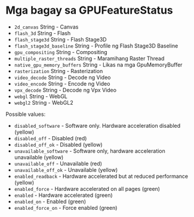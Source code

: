 # Mga bagay sa GPUFeatureStatus

* `2d_canvas` String - Canvas
* `flash_3d` String - Flash
* `flash_stage3d` String - Flash Stage3D
* `flash_stage3d_baseline` String - Profile ng Flash Stage3D Baseline
* `gpu_compositing` String - Compositing
* `multiple_raster_threads` String - Maramihang Raster Thread
* `native_gpu_memory_buffers` String - Likas na mga GpuMemoryBuffer
* `rasterization` String - Rasterization
* `video_decode` String - Decode ng Video
* `video_encode` String - Encode ng Video
* `vpx_decode` String - Decode ng Vpx Video
* `webgl` String - WebGL
* `webgl2` String - WebGL2

Possible values:

* `disabled_software` - Software only. Hardware acceleration disabled (yellow)
* `disabled_off` - Disabled (red)
* `disabled_off_ok` - Disabled (yellow)
* `unavailable_software` - Software only, hardware acceleration unavailable (yellow)
* `unavailable_off` - Unavailable (red)
* `unavailable_off_ok` - Unavailable (yellow)
* `enabled_readback` - Hardware accelerated but at reduced performance (yellow)
* `enabled_force` - Hardware accelerated on all pages (green)
* `enabled` - Hardware accelerated (green)
* `enabled_on` - Enabled (green)
* `enabled_force_on` - Force enabled (green)